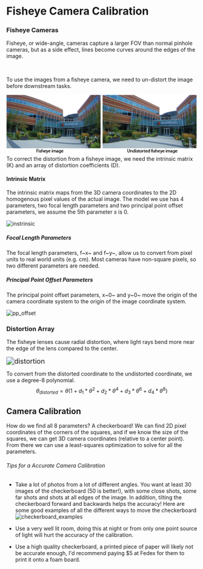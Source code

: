 # Fisheye Camera Calibration

### Fisheye Cameras

Fisheye, or wide-angle, cameras capture a larger FOV than normal pinhole cameras, but as a side effect, lines become curves around the edges of the image.  

![<img src="C:\Users\Ted\Desktop\RACE_ON\race_on_cv\Images\transformation.PNG" alt="transformation" style="zoom:30%;" />](C:\Users\Ted\Desktop\RACE_ON\race_on_cv\Images\pinhole_fisheye.png)

To use the images from a fisheye camera, we need to un-distort the image before downstream tasks. 

<img src="Images/fisheyebeforeafter.png" style="zoom:120%;" />
To correct the distortion from a fisheye image, we need the  intrinsic matrix (K) and an array of distortion coefficients (D). 

#### Intrinsic Matrix

The intrinsic matrix maps from the 3D camera coordinates to the 2D homogenous pixel values of the actual image.  The model we use has 4 parameters, two focal length parameters and two principal point offset parameters, we assume the 5th parameter *s* is 0.

![instrinsic](C:\Users\Ted\Desktop\RACE_ON\race_on_cv\Images\instrinsic.PNG)

##### Focal Length Parameters

The focal length parameters, f~x~ and f~y~, allow us to convert from pixel units to real world units (e.g. cm). Most cameras have non-square pixels, so two different parameters are needed. 

##### Principal Point Offset Parameters

The principal point offset parameters, x~0~ and y~0~ move the origin of the camera coordinate system to the origin of the image coordinate system.

![pp_offset](C:\Users\Ted\Desktop\RACE_ON\race_on_cv\Images\pp_offset.PNG)

### Distortion Array

The fisheye lenses cause radial distortion, where light rays bend more near the edge of the lens compared to the center. 

<img src="C:\Users\Ted\Desktop\RACE_ON\race_on_cv\Images\distortion.PNG" alt="distortion" style="zoom:130%;" />

To convert from the distorted coordinate to the undistorted coordinate, we use a degree-8 polynomial. 
$$
θ_{distorted} = θ(1 + d_1 * θ^2 + d_2 * θ^4 + d_3 * θ^6 + d_4 * θ^8)
$$




## Camera Calibration

How do we find all 8 parameters? A checkerboard! We can find 2D pixel coordinates of the corners of the squares, and if we know the size of the squares, we can get 3D camera coordinates (relative to a center point). From there we can use a least-squares optimization to solve for all the parameters. 

######  Tips for a Accurate Camera Calibration

- Take a lot of photos from a lot of different angles. You want at least 30 images of the checkerboard (50 is better!), with some close shots, some far shots and shots at all edges of the image. In addition, tilting the checkerboard forward and backwards helps the accuracy! Here are some good examples of all the different ways to move the checkerboard![checkerboard_examples](C:\Users\Ted\Desktop\RACE_ON\race_on_cv\Images\checkerboard_examples.png)

- Use a very well lit room, doing this at night or from only one point source of light will hurt the accuracy of the calibration.
- Use a high quality checkerboard, a printed piece of paper will likely not be accurate enough, I'd recommend paying $5 at Fedex for them to print it onto a foam board.

